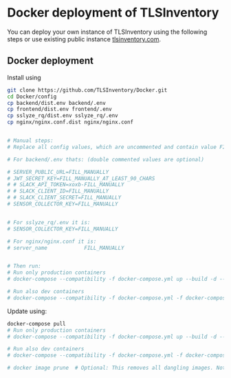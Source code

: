 # Docker deployment of TLSInventory

You can deploy your own instance of TLSInventory using the following steps or use existing public instance [tlsinventory.com](https://tlsinventory.com).

## Docker deployment

Install using
```bash
git clone https://github.com/TLSInventory/Docker.git
cd Docker/config
cp backend/dist.env backend/.env
cp frontend/dist.env frontend/.env
cp sslyze_rq/dist.env sslyze_rq/.env
cp nginx/nginx.conf.dist nginx/nginx.conf


# Manual steps:
# Replace all config values, which are uncommented and contain value FILL_MANUALY

# For backend/.env thats: (double commented values are optional)

# SERVER_PUBLIC_URL=FILL_MANUALLY
# JWT_SECRET_KEY=FILL_MANUALLY_AT_LEAST_90_CHARS
# # SLACK_API_TOKEN=xoxb-FILL_MANUALLY
# # SLACK_CLIENT_ID=FILL_MANUALLY
# # SLACK_CLIENT_SECRET=FILL_MANUALLY
# SENSOR_COLLECTOR_KEY=FILL_MANUALLY


# For sslyze_rq/.env it is:
# SENSOR_COLLECTOR_KEY=FILL_MANUALLY

# For nginx/nginx.conf it is:
# server_name            FILL_MANUALLY


# Then run:
# Run only production containers
# docker-compose --compatibility -f docker-compose.yml up --build -d --remove-orphans

# Run also dev containers
# docker-compose --compatibility -f docker-compose.yml -f docker-compose.dev-tooling.yml up --build -d --remove-orphans
```

Update using:
```bash
docker-compose pull
# Run only production containers
# docker-compose --compatibility -f docker-compose.yml up --build -d --remove-orphans

# Run also dev containers
# docker-compose --compatibility -f docker-compose.yml -f docker-compose.dev-tooling.yml up --build -d --remove-orphans

# docker image prune  # Optional: This removes all dangling images. Not just the ones from this project.
```
